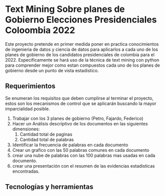 # Text Mining Sobre planes de Gobierno Elecciones Presidenciales Coloombia 2022

Este proyecto pretende en primer medida poner en practica conocimientos de ingenieria de datos y ciencia de datos para aplicarlos
a cada uno de los planes de gobierno de los candidatos presidenciales de colombia para el 2022. Especificamente se hará uso de la técnica de text mining con python para comprender mejor como estan compuestos cada uno de los planes de gobierno desde un punto de vista estadistico.

## Requerimientos

Se enumeran los requisitos que deben cumplirse al terminar el proyecto, estos son los mecanismos de control que se aplicarán buscando la mayor imparcialidad posible.

1. Trabajar con los 3 planes de gobierno (Petro, Fajardo, Federico)
2. Hacer un Análisis descriptivo de los documentos en las siguientes dimensiones:
    1. Cantidad total de paginas
    2. Cantidad total de palabras 
3. Identificar la frecuencia de palabras en cada documento
4. Crear un grafico con las 50 palabras comunes en cada documento
5. crear una nube de palabras con las 100 palabras mas usadas en cada documento.
6. crear una presentación con el resumen de las evidencias estadisticas encontradas.

## Tecnologías y herramientas



